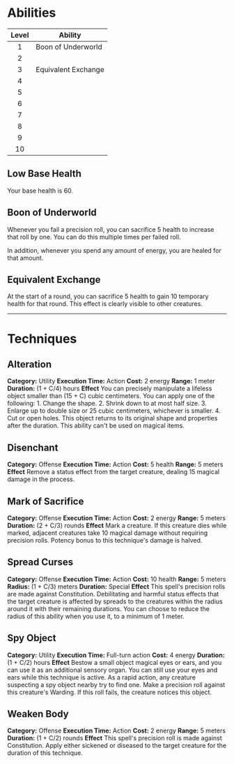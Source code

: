 # Abilities
| Level | Ability             |
| :---: | ------------------- |
|   1   | Boon of Underworld  |
|   2   |                     |
|   3   | Equivalent Exchange |
|   4   |                     |
|   5   |                     |
|   6   |                     |
|   7   |                     |
|   8   |                     |
|   9   |                     |
|  10   |                     |
## Low Base Health
Your base health is 60.

## Boon of Underworld
Whenever you fail a precision roll, you can sacrifice 5 health to increase that roll by one. You can do this multiple times per failed roll.

In addition, whenever you spend any amount of energy, you are healed for that amount.

## Equivalent Exchange
At the start of a round, you can sacrifice 5 health to gain 10 temporary health for that round. This effect is clearly visible to other creatures.

---
# Techniques
## Alteration
**Category:** Utility
**Execution Time:** Action
**Cost:** 2 energy
**Range:** 1 meter
**Duration:** (1 + C/4) hours
**Effect**
	You can precisely manipulate a lifeless object smaller than (15 + C) cubic centimeters. You can apply one of the following:
	1. Change the shape.
	2. Shrink down to at most half size.
	3. Enlarge up to double size or 25 cubic centimeters, whichever is smaller.
	4. Cut or open holes.
	This object returns to its original shape and properties after the duration. This ability can't be used on magical items.

## Disenchant
**Category:** Offense
**Execution Time:** Action
**Cost:** 5 health
**Range:** 5 meters
**Effect**
	Remove a status effect from the target creature, dealing 15 magical damage in the process.

## Mark of Sacrifice
**Category:** Offense
**Execution Time:** Action
**Cost:** 2 energy
**Range:** 5 meters
**Duration:** (2 + C/3) rounds
**Effect**
	Mark a creature. If this creature dies while marked, adjacent creatures take 10 magical damage without requiring precision rolls. Potency bonus to this technique's damage is halved.

## Spread Curses
**Category:** Offense
**Execution Time:** Action
**Cost:** 10 health
**Range:** 5 meters
**Radius:** (1 + C/3) meters
**Duration:** Special
**Effect**
	This spell's precision rolls are made against Constitution. 
	Debilitating and harmful status effects that the target creature is affected by spreads to the creatures within the radius around it with their remaining durations. You can choose to reduce the radius of this ability when you use it, to a minimum of 1 meter.

## Spy Object
**Category:** Utility
**Execution Time:** Full-turn action
**Cost:** 4 energy
**Duration:** (1 + C/2) hours
**Effect**
	Bestow a small object magical eyes or ears, and you can use it as an additional sensory organ. You can still use your eyes and ears while this technique is active.
	As a rapid action, any creature suspecting a spy object nearby try to find one. Make a precision roll against this creature's Warding. If this roll fails, the creature notices this object.

## Weaken Body
**Category:** Offense
**Execution Time:** Action
**Cost:** 2 energy 
**Range:** 5 meters
**Duration:** (1 + C/2) rounds
**Effect**
	This spell's precision roll is made against Constitution. 
	Apply either sickened or diseased to the target creature for the duration of this technique.